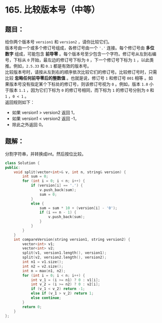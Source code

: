 # 165. 比较版本号（中等）
## 题目：
给你两个版本号 `version1` 和 `version2` ，请你比较它们。\
版本号由一个或多个修订号组成，各修订号由一个 `'.'` 连接。每个修订号由 **多位数字** 组成，可能包含 **前导零** 。每个版本号至少包含一个字符。修订号从左到右编号，下标从 `0` 开始，最左边的修订号下标为 `0` ，下一个修订号下标为 `1` ，以此类推。例如，`2.5.33` 和 `0.1` 都是有效的版本号。\
比较版本号时，请按从左到右的顺序依次比较它们的修订号。比较修订号时，只需比较 **忽略任何前导零后的整数值** 。也就是说，修订号 `1` 和修订号 `001` 相等 。如果版本号没有指定某个下标处的修订号，则该修订号视为 `0` 。例如，版本 `1.0` 小于版本 `1.1` ，因为它们下标为 `0` 的修订号相同，而下标为 `1` 的修订号分别为 `0` 和 `1` ，`0 < 1` 。\
返回规则如下：
* 如果 version1 > version2 返回 1，
* 如果 version1 < version2 返回 -1，
* 除此之外返回 0。
## 题解：
分割字符串，并转换成int。然后按位比较。
```c++
class Solution {
public:
    void split(vector<int>& v, int n, string& version) {
        int sum = 0;
        for (int i = 0; i < n; i++) {
            if (version[i] == '.') {
                v.push_back(sum);
                sum = 0;
            }
            else {
                sum = sum * 10 + (version[i] - '0');
                if (i == n - 1) {
                    v.push_back(sum);
                }
            }
        }
    }
    int compareVersion(string version1, string version2) {
        vector<int> v1;
        vector<int> v2;
        split(v1, version1.length(), version1);
        split(v2, version2.length(), version2);
        int n1 = v1.size();
        int n2 = v2.size();
        int n = max(n1, n2);
        for (int i = 0; i < n; i++) {
            int v_1 = (i >= n1) ? 0 : v1[i];
            int v_2 = (i >= n2) ? 0 : v2[i];
            if (v_1 < v_2) return -1;
            else if (v_1 > v_2) return 1;
            else continue;
        }
        return 0;
    }
};
```